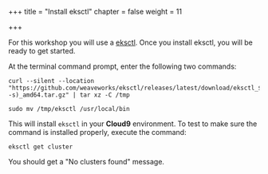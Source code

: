 +++
title = "Install eksctl"
chapter = false
weight = 11

+++

For this workshop you will use a [eksctl](https://eksctl.io/introduction/#installation). Once you install eksctl, you will be ready to get started.

At the terminal command prompt, enter the following two commands:

```
curl --silent --location "https://github.com/weaveworks/eksctl/releases/latest/download/eksctl_$(uname -s)_amd64.tar.gz" | tar xz -C /tmp
```

```
sudo mv /tmp/eksctl /usr/local/bin
```

This will install `eksctl` in your **Cloud9** environment. To test to make sure the command is installed properly, execute the command:

```
eksctl get cluster
```

You should get a "No clusters found" message.


